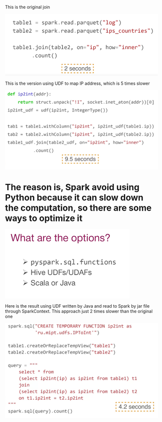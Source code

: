 This is the original join

![udf-1](udf-1.png)

This is the version using UDF to map IP address, which is 5 times slower

![udf-2](udf-2.png)

# The reason is, Spark avoid using Python because it can slow down the computation, so there are some ways to optimize it

![udf-3](udf-3.png)

Here is the result using UDF written by Java and read to Spark by jar file through SparkContext. This approach just 2 times slower than the original one

![udf-4](udf-4.png)